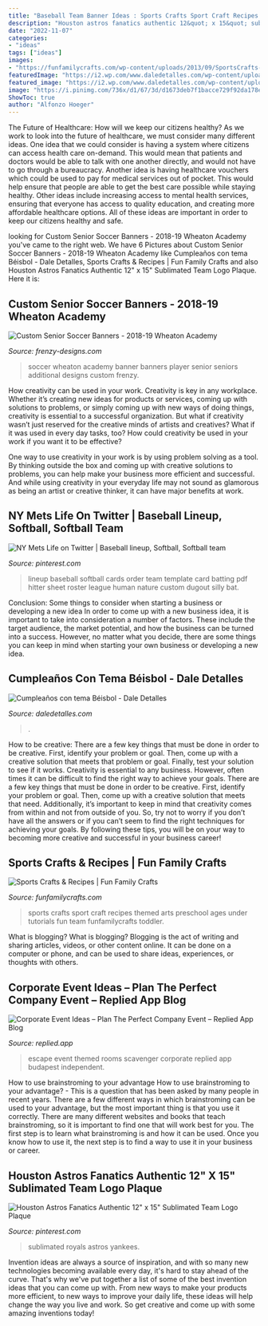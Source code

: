 ```yaml
---
title: "Baseball Team Banner Ideas : Sports Crafts Sport Craft Recipes Themed Arts Preschool Ages Under Tutorials Fun Team Funfamilycrafts Toddler"
description: "Houston astros fanatics authentic 12&quot; x 15&quot; sublimated team logo plaque"
date: "2022-11-07"
categories:
- "ideas"
tags: ["ideas"]
images:
- "https://funfamilycrafts.com/wp-content/uploads/2013/09/SportsCrafts-400x600.jpg"
featuredImage: "https://i2.wp.com/www.daledetalles.com/wp-content/uploads/2016/02/beisbol5-1.jpg?resize=564%2C423"
featured_image: "https://i2.wp.com/www.daledetalles.com/wp-content/uploads/2016/02/beisbol5-1.jpg?resize=564%2C423"
image: "https://i.pinimg.com/736x/d1/67/3d/d1673deb7f1bacce729f92da178ef600--human-nature-lineup.jpg"
ShowToc: true
author: "Alfonzo Hoeger"
---
```



The Future of Healthcare: How will we keep our citizens healthy?
As we work to look into the future of healthcare, we must consider many different ideas. One idea that we could consider is having a system where citizens can access health care on-demand. This would mean that patients and doctors would be able to talk with one another directly, and would not have to go through a bureaucracy. Another idea is having healthcare vouchers which could be used to pay for medical services out of pocket. This would help ensure that people are able to get the best care possible while staying healthy. Other ideas include increasing access to mental health services, ensuring that everyone has access to quality education, and creating more affordable healthcare options. All of these ideas are important in order to keep our citizens healthy and safe.

	

		
looking for Custom Senior Soccer Banners - 2018-19 Wheaton Academy you've came to the right web. We have 6 Pictures about Custom Senior Soccer Banners - 2018-19 Wheaton Academy like Cumpleaños con tema Béisbol - Dale Detalles, Sports Crafts &amp; Recipes | Fun Family Crafts and also Houston Astros Fanatics Authentic 12&quot; x 15&quot; Sublimated Team Logo Plaque. Here it is:
		
    
## Custom Senior Soccer Banners - 2018-19 Wheaton Academy

<img loading=lazy src="http://www.frenzy-designs.com/store/sc_images/products/2211_large_image.jpg" onerror="this.onerror=null;this.src='https://tse4.mm.bing.net/th?id=OIP.sscC0ezgyhsnXR9i-UThbwAAAA&amp;pid=15.1';" alt="Custom Senior Soccer Banners - 2018-19 Wheaton Academy">

_Source: frenzy-designs.com_

>soccer wheaton academy banner banners player senior seniors additional designs custom frenzy. 

	

How creativity can be used in your work.
Creativity is key in any workplace. Whether it’s creating new ideas for products or services, coming up with solutions to problems, or simply coming up with new ways of doing things, creativity is essential to a successful organization.
But what if creativity wasn’t just reserved for the creative minds of artists and creatives? What if it was used in every day tasks, too? How could creativity be used in your work if you want it to be effective?

One way to use creativity in your work is by using problem solving as a tool. By thinking outside the box and coming up with creative solutions to problems, you can help make your business more efficient and successful. And while using creativity in your everyday life may not sound as glamorous as being an artist or creative thinker, it can have major benefits at work.

    
## NY Mets Life On Twitter | Baseball Lineup, Softball, Softball Team

<img loading=lazy src="https://i.pinimg.com/736x/d1/67/3d/d1673deb7f1bacce729f92da178ef600--human-nature-lineup.jpg" onerror="this.onerror=null;this.src='https://tse3.mm.bing.net/th?id=OIP.UsEeSVpoWZ-SdFsSSVVwYQAAAA&amp;pid=15.1';" alt="NY Mets Life on Twitter | Baseball lineup, Softball, Softball team">

_Source: pinterest.com_

>lineup baseball softball cards order team template card batting pdf hitter sheet roster league human nature custom dugout silly bat. 

	

Conclusion: Some things to consider when starting a business or developing a new idea
In order to come up with a new business idea, it is important to take into consideration a number of factors. These include the target audience, the market potential, and how the business can be turned into a success. However, no matter what you decide, there are some things you can keep in mind when starting your own business or developing a new idea.

    
## Cumpleaños Con Tema Béisbol - Dale Detalles

<img loading=lazy src="https://i2.wp.com/www.daledetalles.com/wp-content/uploads/2016/02/beisbol5-1.jpg?resize=564%2C423" onerror="this.onerror=null;this.src='https://tse3.mm.bing.net/th?id=OIP.e83Zw_vq6YZqDXPBPrDyLgHaFj&amp;pid=15.1';" alt="Cumpleaños con tema Béisbol - Dale Detalles">

_Source: daledetalles.com_

>. 

	

How to be creative: There are a few key things that must be done in order to be creative. First, identify your problem or goal. Then, come up with a creative solution that meets that problem or goal. Finally, test your solution to see if it works.
Creativity is essential to any business. However, often times it can be difficult to find the right way to achieve your goals. There are a few key things that must be done in order to be creative. First, identify your problem or goal. Then, come up with a creative solution that meets that need. Additionally, it’s important to keep in mind that creativity comes from within and not from outside of you. So, try not to worry if you don’t have all the answers or if you can’t seem to find the right techniques for achieving your goals. By following these tips, you will be on your way to becoming more creative and successful in your business career!

    
## Sports Crafts &amp; Recipes | Fun Family Crafts

<img loading=lazy src="https://funfamilycrafts.com/wp-content/uploads/2013/09/SportsCrafts-400x600.jpg" onerror="this.onerror=null;this.src='https://tse1.mm.bing.net/th?id=OIP.Sc_1n8y5NlxEziwSJB8ZXgAAAA&amp;pid=15.1';" alt="Sports Crafts &amp; Recipes | Fun Family Crafts">

_Source: funfamilycrafts.com_

>sports crafts sport craft recipes themed arts preschool ages under tutorials fun team funfamilycrafts toddler. 

	

What is blogging?
What is blogging? Blogging is the act of writing and sharing articles, videos, or other content online. It can be done on a computer or phone, and can be used to share ideas, experiences, or thoughts with others.

    
## Corporate Event Ideas – Plan The Perfect Company Event – Replied App Blog

<img loading=lazy src="https://www.replied.app/blog/wp-content/uploads/2019/07/escape-room-corporate-event.jpg" onerror="this.onerror=null;this.src='https://tse1.mm.bing.net/th?id=OIP.LtOZXJd1KFDLm4UFrrQCpQHaE8&amp;pid=15.1';" alt="Corporate Event Ideas – Plan The Perfect Company Event – Replied App Blog">

_Source: replied.app_

>escape event themed rooms scavenger corporate replied app budapest independent. 

	

How to use brainstroming to your advantage
How to use brainstroming to your advantage? - This is a question that has been asked by many people in recent years. There are a few different ways in which brainstroming can be used to your advantage, but the most important thing is that you use it correctly. There are many different websites and books that teach brainstroming, so it is important to find one that will work best for you. The first step is to learn what brainstroming is and how it can be used. Once you know how to use it, the next step is to find a way to use it in your business or career.

    
## Houston Astros Fanatics Authentic 12&quot; X 15&quot; Sublimated Team Logo Plaque

<img loading=lazy src="https://i.pinimg.com/736x/74/0a/f6/740af64b52fdef22df3b7bf740e19a53--houston-astros-team-logo.jpg" onerror="this.onerror=null;this.src='https://tse3.mm.bing.net/th?id=OIP.KwnXGwEpSORcsp70x57QrgHaHa&amp;pid=15.1';" alt="Houston Astros Fanatics Authentic 12&quot; x 15&quot; Sublimated Team Logo Plaque">

_Source: pinterest.com_

>sublimated royals astros yankees. 

	

Invention ideas are always a source of inspiration, and with so many new technologies becoming available every day, it's hard to stay ahead of the curve. That's why we've put together a list of some of the best invention ideas that you can come up with. From new ways to make your products more efficient, to new ways to improve your daily life, these ideas will help change the way you live and work. So get creative and come up with some amazing inventions today!

